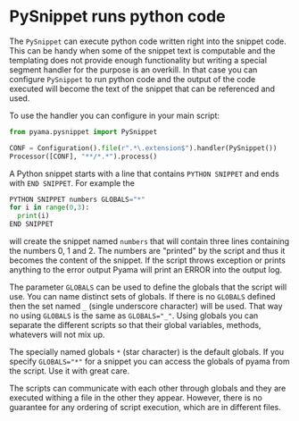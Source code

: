 # PySnippet runs python code

The `PySnippet` can execute python code written right into the snippet code. This
can be handy when some of the snippet text is computable and the templating
does not provide enough functionality but writing a special segment handler for the
purpose is an overkill. In that case you can configure `PySnippet` to run python code
and the output of the code executed will become the text of the snippet that can be
referenced and used.

To use the handler you can configure in your main script:

```python
from pyama.pysnippet import PySnippet

CONF = Configuration().file(r".*\.extension$").handler(PySnippet())
Processor([CONF], "**/*.*").process()
```

A Python snippet starts with a line that contains `PYTHON SNIPPET` and
ends with `END SNIPPET`. For example the

```python
PYTHON SNIPPET numbers GLOBALS="*"
for i in range(0,3):
  print(i)
END SNIPPET
```

will create the snippet named `numbers` that will contain three lines containing the
numbers 0, 1 and 2. The numbers are "printed" by the script and thus it becomes the
content of the snippet. If the script throws exception or prints anything to the
error output Pyama will print an ERROR into the output log.

The parameter `GLOBALS` can be used to define the globals that the script will use.
You can name distinct sets of globals. If there is no `GLOBALS` defined then the
set named `_` (single underscore character) will be used. That way no using
`GLOBALS` is the same as `GLOBALS="_"`. Using globals you can separate the
different scripts so that their global variables, methods, whatevers will not mix up.

The specially named globals `*` (star character) is the default globals. If you
specify `GLOBALS="*"` for a snippet you can access the globals of pyama from the
script. Use it with great care.

The scripts can communicate with each other through globals and they are executed
withing a file in the other they appear. However, there is no guarantee for any ordering
of script execution, which are in different files.